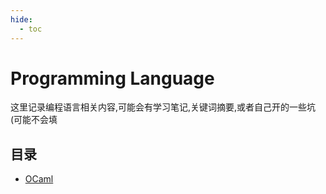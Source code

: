 ```yaml
---
hide:
  - toc
---
```


# Programming Language

这里记录编程语言相关内容,可能会有学习笔记,关键词摘要,或者自己开的一些坑(可能不会填

## 目录

- [OCaml](OCaml.md)